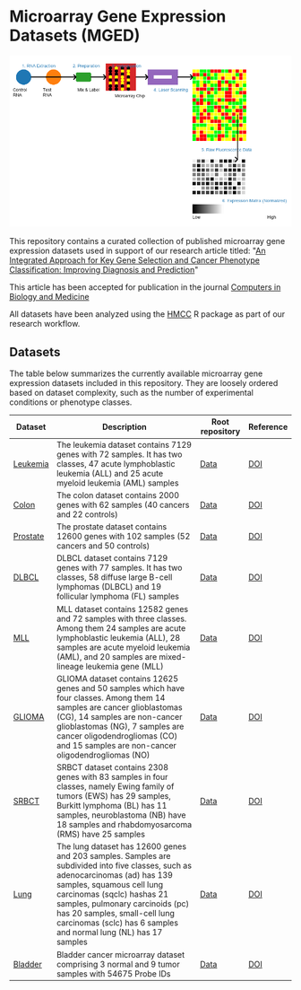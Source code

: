 # Microarray Gene Expression Datasets (MGED)

![microarray](images/microarrayIMAGE.png)

This repository contains a curated collection of published microarray gene expression datasets used in support of our research article titled: "[An Integrated Approach for Key Gene Selection and Cancer Phenotype Classification: Improving Diagnosis and Prediction](https://doi.org/10.1016/j.compbiomed.2025.110687)" 

This article has been accepted for publication in the journal [Computers in Biology and Medicine](https://www.sciencedirect.com/journal/computers-in-biology-and-medicine) 

All datasets have been analyzed using the [HMCC](https://github.com/BandhanSarker/HMCC) R package as part of our research workflow.

## Datasets
The table below summarizes the currently available microarray gene expression datasets included in this repository.
They are loosely ordered based on dataset complexity, such as the number of experimental conditions or phenotype classes.

| Dataset | Description | Root repository | Reference |
| --- | --- | --- | --- |
| [Leukemia](https://github.com/BandhanSarker/Microarray_gene_expression_datasets/blob/main/MicroarrayData/Leukemia.rds) | The leukemia dataset contains 7129 genes with 72 samples. It has two classes, 47 acute lymphoblastic leukemia (ALL) and 25 acute myeloid leukemia (AML) samples | [Data](https://csse.szu.edu.cn/staff/zhuzx/Leukemia.zip) | [DOI](https://doi.org/10.1126/science.286.5439.531) |
| [Colon](https://github.com/BandhanSarker/Microarray_gene_expression_datasets/blob/main/MicroarrayData/Colon.rds) | The colon dataset contains 2000 genes with 62 samples (40 cancers and 22 controls) | [Data](https://csse.szu.edu.cn/staff/zhuzx/Colon.zip) | [DOI](https://doi.org/10.1073/pnas.96.12.6745) |
| [Prostate](https://github.com/BandhanSarker/Microarray_gene_expression_datasets/blob/main/MicroarrayData/Prostate.rds) | The prostate dataset contains 12600 genes with 102 samples (52 cancers and 50 controls) | [Data](https://file.biolab.si/biolab/supp/bi-cancer/projections/info/prostata.html) | [DOI](https://doi.org/10.1016/s1535-6108(02)00030-2) |
| [DLBCL](https://github.com/BandhanSarker/Microarray_gene_expression_datasets/blob/main/MicroarrayData/DLBCL.rds) | DLBCL dataset contains 7129 genes with 77 samples. It has two classes, 58 diffuse large B-cell lymphomas (DLBCL) and 19 follicular lymphoma (FL) samples | [Data](https://file.biolab.si/biolab/supp/bi-cancer/projections/info/DLBCL.html) | [DOI](https://doi.org/10.1038/nm0102-68) |
| [MLL](https://github.com/BandhanSarker/Microarray_gene_expression_datasets/blob/main/MicroarrayData/MLL.rds) | MLL dataset contains 12582 genes and 72 samples with three classes. Among them 24 samples are acute lymphoblastic leukemia (ALL), 28 samples are acute myeloid leukemia (AML), and 20 samples are mixed-lineage leukemia gene (MLL) | [Data](https://csse.szu.edu.cn/staff/zhuzx/MLL.zip) | [DOI](https://doi.org/10.1038/ng765) |
| [GLIOMA](https://github.com/BandhanSarker/Microarray_gene_expression_datasets/blob/main/MicroarrayData/Glioma.rds) | GLIOMA dataset contains 12625 genes and 50 samples which have four classes. Among them 14 samples are cancer glioblastomas (CG), 14 samples are non-cancer glioblastomas (NG), 7 samples are cancer oligodendrogliomas (CO) and 15 samples are non-cancer oligodendrogliomas (NO) | [Data](https://file.biolab.si/biolab/supp/bi-cancer/projections/info/glioblastoma.html) | [DOI](https://pubmed.ncbi.nlm.nih.gov/12670911/) |
| [SRBCT](https://github.com/BandhanSarker/Microarray_gene_expression_datasets/blob/main/MicroarrayData/SRBCT.rds) | SRBCT dataset contains 2308 genes with 83 samples in four classes, namely Ewing family of tumors (EWS) has 29 samples, Burkitt lymphoma (BL) has 11 samples, neuroblastoma (NB) have 18 samples and rhabdomyosarcoma (RMS) have 25 samples | [Data](https://csse.szu.edu.cn/staff/zhuzx/SRBCT.zip) | [DOI](https://doi.org/10.1038/89044) |
| [Lung](https://github.com/BandhanSarker/Microarray_gene_expression_datasets/blob/main/MicroarrayData/Lung.rds) | The lung dataset has 12600 genes and 203 samples. Samples are subdivided into five classes, such as adenocarcinomas (ad) has 139 samples, squamous cell lung carcinomas (sqclc) hashas 21 samples, pulmonary carcinoids (pc) has 20 samples, small-cell lung carcinomas (sclc) has 6 samples and normal lung (NL) has 17 samples | [Data](https://file.biolab.si/biolab/supp/bi-cancer/projections/info/lung.html) | [DOI](https://doi.org/10.1073/pnas.191502998) |
| [Bladder](https://github.com/BandhanSarker/Microarray_gene_expression_datasets/blob/main/MicroarrayData/Bladder_GSE7476.rds) | Bladder cancer microarray dataset comprising 3 normal and 9 tumor samples with 54675 Probe IDs | [Data](https://www.ncbi.nlm.nih.gov/geo/query/acc.cgi?acc=GSE7476) | [DOI](https://doi.org/10.1016/j.juro.2009.03.084) |


